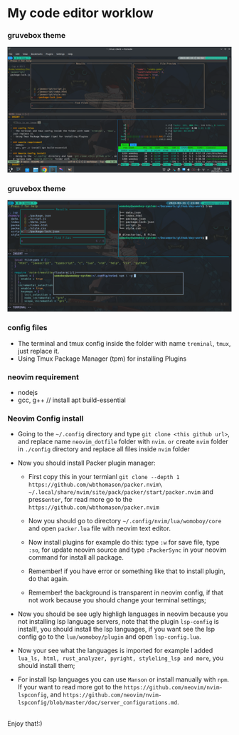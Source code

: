 # My code editor worklow

### gruvebox theme
![This is an image](https://raw.githubusercontent.com/womoboy/neovim_dotfile/main/image/gimp-worklfow.png)

### gruvebox theme
![This is an image](https://raw.githubusercontent.com/womoboy/neovim_dotfile/main/image/nvimEnviromentNewTheme-edited.png)

### config files
- The terminal and tmux config inside the folder with name `treminal`, `tmux`, just replace it.
- Using Tmux Package Manager (tpm) for installing Plugins

### neovim requirement
- nodejs
- gcc, g++ // install apt build-essential

### Neovim Config install
- Going to the `~/.config` directory and type `git clone <this github url>`, and replace name `neovim_dotfile` folder with `nvim`.
`or`
create `nvim` folder in `./config` directory and replace all files inside `nvim` folder

- Now you should install Packer plugin manager:
  - First copy this in your termianl `git clone --depth 1 https://github.com/wbthomason/packer.nvim\
 ~/.local/share/nvim/site/pack/packer/start/packer.nvim` and press`enter`, for read more go to the `https://github.com/wbthomason/packer.nvim`

  - Now you should go to directory `~/.config/nvim/lua/womoboy/core` and open `packer.lua` file with neovim text editor.
  - Now install plugins for example do this: type `:w` for save file, type `:so`, for update neovim source and type `:PackerSync` in your neovim command for install all package.
  - Remember! if you have error or something like that to install plugin, do that again.
  - Remember! the background is transparent in neovim config, if that not work because you should change your terminal settings;

- Now you should be see ugly highligh languages in neovim because you not installing lsp language servers, note that the plugin `lsp-config` is install!, you should install the lsp languages, if you want see the lsp config go to the `lua/womoboy/plugin` and open `lsp-config.lua`.

- Now your see what the languages is imported for example I added `lua_ls, html, rust_analyzer, pyright, styleling_lsp and more`, you should install them;
- For install lsp languages you can use `Manson` or install manually with `npm`. If your want to read more got to the `https://github.com/neovim/nvim-lspconfig`, and `https://github.com/neovim/nvim-lspconfig/blob/master/doc/server_configurations.md`.
<br>
Enjoy that!:)

